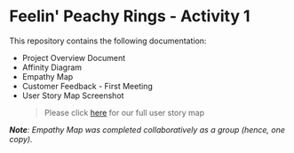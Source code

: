 # Feelin' Peachy Rings - Activity 1

This repository contains the following documentation:  
- Project Overview Document
- Affinity Diagram
- Empathy Map
- Customer Feedback - First Meeting
- User Story Map Screenshot
  > Please click [here](https://landofooo.storiesonboard.com/m/ense-271-project) for our full user story map  


  
_**Note**: Empathy Map was completed collaboratively as a group (hence, one copy)._  
